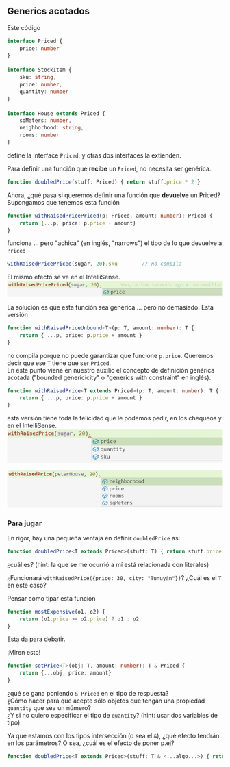 ## Generics acotados

Este código
``` typescript
interface Priced {
    price: number
}

interface StockItem {
    sku: string,
    price: number,
    quantity: number
}

interface House extends Priced {
    sqMeters: number,
    neighborhood: string,
    rooms: number
}
``` 
define la interface `Priced`, y otras dos interfaces la extienden.

Para definir una función que **recibe** un `Priced`, no necesita ser genérica.

``` typescript
function doubledPrice(stuff: Priced) { return stuff.price * 2 }
```

Ahora, ¿qué pasa si queremos definir una función que **devuelve** un Priced? Supongamos que tenemos esta función
``` typescript
function withRaisedPricePriced(p: Priced, amount: number): Priced {
    return {...p, price: p.price + amount}
}
```

funciona ... pero "achica"  (en inglés, "narrows") el tipo de lo que devuelve a `Priced`
``` typescript
withRaisedPricePriced(sugar, 20).sku        // no compila
```
El mismo efecto se ve en el IntelliSense.
![Acota a Price](./images/narrow-interface.jpg)

La solución es que esta función sea genérica ... pero no demasiado. Esta versión
``` typescript
function withRaisedPriceUnbound<T>(p: T, amount: number): T {
    return { ...p, price: p.price + amount }
}
```
no compila porque no puede garantizar que funcione `p.price`. Queremos decir que ese `T` tiene que ser `Priced`.  
En este punto viene en nuestro auxilio el concepto de definición genérica acotada ("bounded genericicity" o "generics with constraint" en inglés). 
``` typescript
function withRaisedPrice<T extends Priced>(p: T, amount: number): T {
    return { ...p, price: p.price + amount }
}
```
esta versión tiene toda la felicidad que le podemos pedir, en los chequeos y en el IntelliSense.
![Qué lindo intellisense - 1](./images/bounded-generic-interface-1.jpg)

![Qué lindo intellisense - 2](./images/bounded-generic-interface-2.jpg)


### Para jugar
En rigor, hay una pequeña ventaja en definir `doubledPrice` así
``` typescript
function doubledPrice<T extends Priced>(stuff: T) { return stuff.price * 2 }
```
¿cuál es? (hint: la que se me ocurrió a mí está relacionada con literales)

¿Funcionará `withRaisedPrice({price: 30, city: "Tunuyán"})`? ¿Cuál es el `T` en este caso?

Pensar cómo tipar esta función
``` typescript
function mostExpensive(o1, o2) {
    return (o1.price >= o2.price) ? o1 : o2
}
```
Esta da para debatir.

¡Miren esto!
``` typescript
function setPrice<T>(obj: T, amount: number): T & Priced {
    return {...obj, price: amount}
}
```
¿qué se gana poniendo `& Priced` en el tipo de respuesta?  
¿Cómo hacer para que acepte sólo objetos que tengan una propiedad `quantity` que sea un número?  
¿Y si no quiero especificar el tipo de `quantity`? (hint: usar dos variables de tipo).

Ya que estamos con los tipos intersección (o sea el `&`), ¿qué efecto tendrán en los parámetros? O sea, ¿cuál es el efecto de poner p.ej?
``` typescript
function doubledPrice<T extends Priced>(stuff: T & <...algo...>) { return stuff.price * 2 }
```
